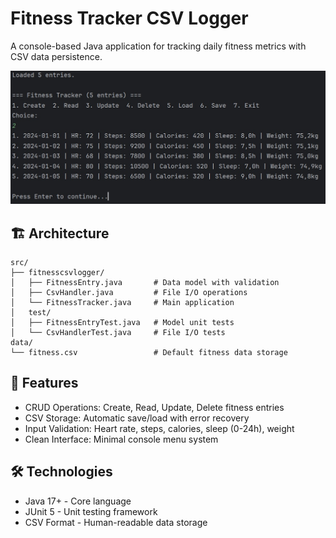 # Fitness Tracker CSV Logger

A console-based Java application for tracking daily fitness metrics with CSV data persistence.

<div align="center">
  <img src="img/FitnessTracker.jpg" alt="Fitness Tracker Interface" width="800"/>
</div>

## 🏗️ Architecture

```
src/   
├── fitnesscsvlogger/  
│   ├── FitnessEntry.java       # Data model with validation  
│   ├── CsvHandler.java         # File I/O operations  
│   └── FitnessTracker.java     # Main application  
│   test/  
│   ├── FitnessEntryTest.java   # Model unit tests  
│   └── CsvHandlerTest.java     # File I/O tests  
data/  
└── fitness.csv                 # Default fitness data storage
```

## 🚀 Features

- CRUD Operations: Create, Read, Update, Delete fitness entries  
- CSV Storage: Automatic save/load with error recovery  
- Input Validation: Heart rate, steps, calories, sleep (0-24h), weight  
- Clean Interface: Minimal console menu system  

## 🛠️ Technologies

- Java 17+ - Core language  
- JUnit 5 - Unit testing framework  
- CSV Format - Human-readable data storage  
